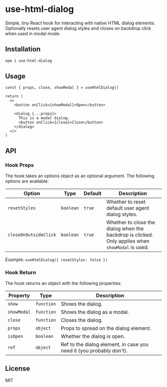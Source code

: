 # use-html-dialog

Simple, tiny React hook for interacting with native HTML dialog elements. Optionally resets user agent dialog styles and closes on backdrop click when used in modal mode.

## Installation

```bash
npm i use-html-dialog
```

## Usage

```tsx
const { props, close, showModal } = useHtmlDialog()

return (
  <>
    <button onClick={showModal}>Open</button>

    <dialog {...props}>
      This is a modal dialog.
      <button onClick={close}>Close</button>
    </dialog>
  </>
)
```

## API

### Hook Props

The hook takes an options object as an optional argument. The following options are available:

| Option                | Type      | Default | Description                                                                                      |
| --------------------- | --------- | ------- | ------------------------------------------------------------------------------------------------ |
| `resetStyles`         | `boolean` | `true`  | Whether to reset default user agent dialog styles.                                               |
| `closeOnOutsideClick` | `boolean` | `true`  | Whether to close the dialog when the backdrop is clicked. Only applies when `showModal` is used. |

Example: `useHtmlDialog({ resetStyles: false })`

### Hook Return

The hook returns an object with the following properties:

| Property    | Type       | Description                                                          |
| ----------- | ---------- | -------------------------------------------------------------------- |
| `show`      | `function` | Shows the dialog.                                                    |
| `showModal` | `function` | Shows the dialog as a modal.                                         |
| `close`     | `function` | Closes the dialog.                                                   |
| `props`     | `object`   | Props to spread on the dialog element.                               |
| `isOpen`    | `boolean`  | Whether the dialog is open.                                          |
| `ref`       | `object`   | Ref to the dialog element, in case you need it (you probably don't). |

## License

MIT
